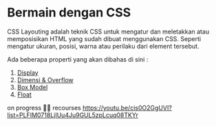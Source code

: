 # Bermain dengan CSS

CSS Layouting adalah teknik CSS untuk mengatur dan meletakkan atau memposisikan HTML yang sudah dibuat menggunakan CSS. Seperti mengatur ukuran, posisi, warna atau perilaku dari element tersebut.

Ada beberapa properti yang akan dibahas di sini :

1. [Display](display.md)
2. [Dimensi & Overflow](dimensi-overflow.md)
3. [Box Model](box-model.md)
4. [Float](float.md)

on progress 🐱‍🏍
recourses https://youtu.be/cis0O2GgUVI?list=PLFIM0718LjIUu4Ju9GUL5zpLcuq08TKYr
